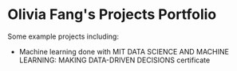 # Olivia Fang's Projects Portfolio
Some example projects including:
- Machine learning done with MIT DATA SCIENCE AND MACHINE LEARNING: MAKING DATA-DRIVEN DECISIONS certificate
